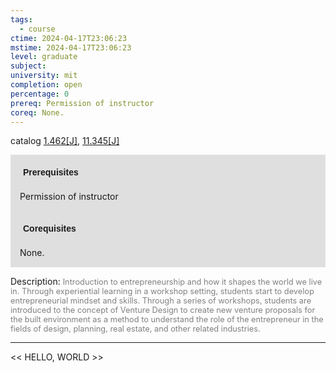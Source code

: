 ```yaml
---
tags:
  - course
ctime: 2024-04-17T23:06:23
mstime: 2024-04-17T23:06:23
level: graduate
subject: 
university: mit
completion: open
percentage: 0
prereq: Permission of instructor
coreq: None.
---
```


catalog [1.462[J]](http://student.mit.edu/catalog/m1b.html#1.462), [11.345[J]](http://student.mit.edu/catalog/m11c.html#11.345)

<span style="display: block; padding: 15px; background-color: rgb(100, 100, 100, 0.2);"><font id="m_prereq267_0" style="display: block; font-family: Arial, sans-serif; font-weight: bold; padding: 5px">Prerequisites</font><br><span id="prereq267_0">Permission of instructor</span></span>
<span style="display: block; padding: 15px; background-color: rgb(100, 100, 100, 0.2);"><font id="m_coreq267_0" style="display: block; font-family: Arial, sans-serif; font-weight: bold; padding: 5px">Corequisites</font><br><span id="coreq267_0">None.</span></span>

<font style="">Description:</font>
<font style="color: grey; font-size: 0.8rem;">Introduction to entrepreneurship and how it shapes the world we live in. Through experiential learning in a workshop setting, students start to develop entrepreneurial mindset and skills. Through a series of workshops, students are introduced to the concept of Venture Design to create new venture proposals for the built environment as a method to understand the role of the entrepreneur in the fields of design, planning, real estate, and other related industries.</font>



---

<< HELLO, WORLD >>
